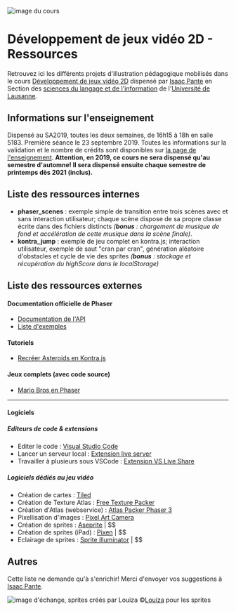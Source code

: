 ![image du cours](https://i.imgur.com/dBKrQKZ.jpg)

# Développement de jeux vidéo 2D - Ressources

Retrouvez ici les différents projets d'illustration pédagogique mobilisés dans le cours [Développement de jeux vidéo 2D](https://applicationspub.unil.ch/interpub/noauth/php/Ud/ficheCours.php?v_enstyid=73011&v_ueid=174&v_langue=8) dispensé par [Isaac Pante](http://isaacpante.net) en Section des [sciences du langage et de l'information](http://unil.ch/sli) de l'[Université de Lausanne](http://unil.ch).

## Informations sur l'enseignement

Dispensé au SA2019, toutes les deux semaines, de 16h15 à 18h en salle 5183. Première séance le 23 septembre 2019. Toutes les informations sur la validation et le nombre de crédits sont disponibles sur [la page de l'enseignement](https://applicationspub.unil.ch/interpub/noauth/php/Ud/ficheCours.php?v_enstyid=73011&v_ueid=174&v_langue=8). **Attention, en 2019, ce cours ne sera dispensé qu'au semestre d'automne! Il sera dispensé ensuite chaque semestre de printemps dès 2021 (inclus).**

## Liste des ressources internes

* **phaser_scenes** : exemple simple de transition entre trois scènes avec et sans interaction utilisateur; chaque scène dispose de sa propre classe écrite dans des fichiers distincts *(**bonus** : chargement de musique de fond et accélération de cette musique dans la scène finale)*.
* **kontra_jump** : exemple de jeu complet en kontra.js; interaction utilisateur, exemple de saut "cran par cran", génération aléatoire d'obstacles et cycle de vie des sprites *(**bonus** : stockage et récupération du highScore dans le localStorage)*

## Liste des ressources externes

#### Documentation officielle de Phaser

* [Documentation de l'API](https://photonstorm.github.io/phaser3-docs/)
* [Liste d'exemples](http://labs.phaser.io/)

#### Tutoriels

* [Recréer Asteroids en Kontra.js](https://medium.com/web-maker/making-asteroids-with-kontra-js-and-web-maker-95559d39b45f)

#### Jeux complets (avec code source)

* [Mario Bros en Phaser](https://github.com/nkholski/phaser3-es6-webpack)

___

#### Logiciels

##### Editeurs de code  & extensions

* Editer le code : [Visual Studio Code](https://code.visualstudio.com/)
* Lancer un serveur local : [Extension live server](https://marketplace.visualstudio.com/items?itemName=ritwickdey.LiveServer)
* Travailler à plusieurs sous VSCode : [Extension VS Live Share](https://marketplace.visualstudio.com/items?itemName=MS-vsliveshare.vsliveshare)

##### Logiciels dédiés au jeu vidéo

* Création de cartes : [Tiled](https://www.mapeditor.org/)
* Création de Texture Atlas : [Free Texture Packer](http://free-tex-packer.com/)
* Création d'Atlas (webservice) : [Atlas Packer Phaser 3](https://gammafp.github.io/atlas-packer-phaser/)
* Pixellisation d'images : [Pixel Art Camera](https://itunes.apple.com/ch/app/pixel-art-camera/id1107180652?l=fr&mt=8)
* Création de sprites : [Aseprite](https://www.aseprite.org/) | $$
* Création de sprites (iPad) : [Pixen](https://itunes.apple.com/us/app/pixen-pixel-art-editor/id1161880215?mt=8) | $$
* Eclairage de sprites : [Sprite illuminator](https://www.codeandweb.com/spriteilluminator) | $$

## Autres

Cette liste ne demande qu'à s'enrichir! Merci d'envoyer vos suggestions à [Isaac Pante](mailto:isaac.pante@unil.ch).

![image d'échange, sprites créés par Louiza](https://i.imgur.com/oPLxCuB.jpg)
©[Louiza](http://louiza.ch/) pour les sprites
